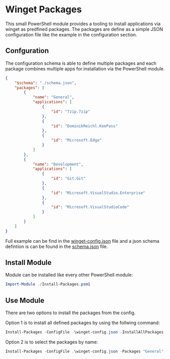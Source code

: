 # Winget Packages
This small PowerShell module provides a tooling to install applications via winget as predfined packages. 
The packages are define as a simple JSON configuration file like the example in the configuration section. 

## Confguration
The configuration schema is able to define multiple packages and each package combines multiple apps for installation via the PowerShell module.

``` JSON
{
    "$schema": "./schema.json",
    "packages": [
        {
            "name": "General",
            "applications": [
                {
                    "id": "7zip.7zip"
                },
                {
                    "id": "DominikReichl.KeePass"
                },
                {
                    "id": "Microsoft.Edge"
                }
            ]
        },
        {
            "name": "Development",
            "applications": [
                {
                    "id": "Git.Git"
                },
                {
                    "id": "Microsoft.VisualStudio.Enterprise"
                },
                {
                    "id": "Microsoft.VisualStudioCode"
                }
            ]
        }
    ]
}
```
Full example can be find in the [winget-config.json](./src/package-manager/winget/winget-config.json) file and a json schema defintion is can be found in the [schema.json](src/package-manager/winget/schema.json) file.

## Install Module
Module can be installed like every other PowerShell module:
``` PowerShell
Import-Module ./Install-Packages.psm1
```

## Use Module

There are two options to install the packages from the config.

Option 1 is to install all defined packages by using the follwing command:
``` PowerShell
Install-Packages -ConfigFile .\winget-config.json -InstallAllPackages
```

Option 2 is to select the packages by name:
``` PowerShell
Install-Packages -ConfigFile .\winget-config.json -Packages "General"
```